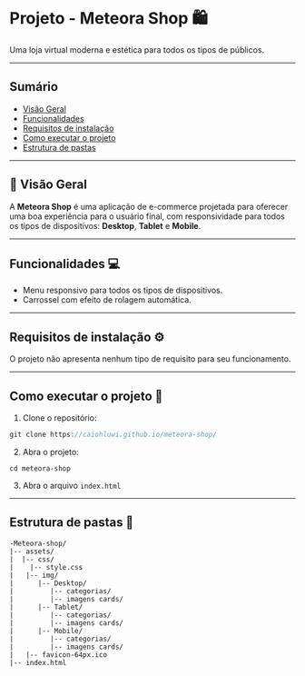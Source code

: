 # Projeto - Meteora Shop 🛍️
Uma loja virtual moderna e estética para todos os tipos de públicos.

---

## Sumário
- [Visão Geral](#-visão-geral)
- [Funcionalidades](#funcionalidades)
- [Requisitos de instalação](#requisitos-de-instalação)
- [Como executar o projeto](#como-executar-o-projeto)
- [Estrutura de pastas](#estrutura-de-pastas)

---

## 🎯 Visão Geral
A **Meteora Shop** é uma aplicação de e-commerce projetada para oferecer uma boa experiência para o usuário final, com responsividade para todos os tipos de dispositivos: **Desktop**, **Tablet** e **Mobile**.

--- 

## Funcionalidades 💻
- Menu responsivo para todos os tipos de dispositivos. 
- Carrossel com efeito de rolagem automática.

---

## Requisitos de instalação ⚙️
O projeto não apresenta nenhum tipo de requisito para seu funcionamento.

---

## Como executar o projeto 🚀
1. Clone o repositório:
```JavaScript
git clone https://caiohluwi.github.io/meteora-shop/
```
2. Abra o projeto:
```
cd meteora-shop
```
3. Abra o arquivo `index.html`

--- 

## Estrutura de pastas 📁

```
-Meteora-shop/
|-- assets/
|  |-- css/
|    |-- style.css
|   |-- img/
|      |-- Desktop/
|         |-- categorias/
|         |-- imagens cards/
|      |-- Tablet/
|         |-- categorias/
|         |-- imagens cards/
|      |-- Mobile/
|         |-- categorias/
|         |-- imagens cards/
|   |-- favicon-64px.ico
|-- index.html
```
